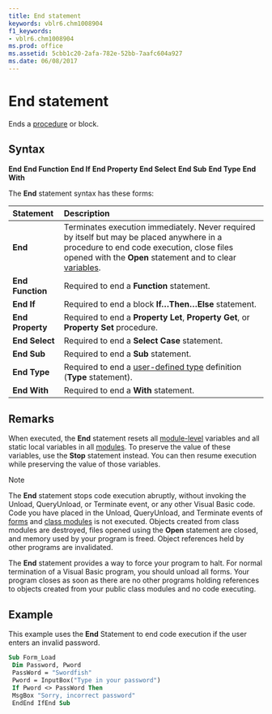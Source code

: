 ```yaml
---
title: End statement
keywords: vblr6.chm1008904
f1_keywords:
- vblr6.chm1008904
ms.prod: office
ms.assetid: 5cbb1c20-2afa-782e-52bb-7aafc604a927
ms.date: 06/08/2017
---
```



# End statement

Ends a [procedure](../../Glossary/vbe-glossary.md#procedure) or block.

## Syntax

**End**
**End Function**
**End If**
**End Property**
**End Select**
**End Sub**
**End Type**
**End With**

The **End** statement syntax has these forms:


|**Statement**|**Description**|
|:-----|:-----|
|**End**|Terminates execution immediately. Never required by itself but may be placed anywhere in a procedure to end code execution, close files opened with the **Open** statement and to clear [variables](../../Glossary/vbe-glossary.md#variable).|
|**End Function**|Required to end a **Function** statement.|
|**End If**|Required to end a block **If…Then…Else** statement.|
|**End Property**|Required to end a **Property Let**, **Property Get**, or **Property Set** procedure.|
|**End Select**|Required to end a **Select Case** statement.|
|**End Sub**|Required to end a **Sub** statement.|
|**End Type**|Required to end a [user-defined type](../../Glossary/vbe-glossary.md#user-defined-type) definition (**Type** statement).|
|**End With**|Required to end a  **With** statement.|

## Remarks

When executed, the **End** statement resets all [module-level](../../Glossary/vbe-glossary.md#module-level) variables and all static local variables in all [modules](../../Glossary/vbe-glossary.md#module). To preserve the value of these variables, use the **Stop** statement instead. You can then resume execution while preserving the value of those variables.

> [!NOTE] 
> The **End** statement stops code execution abruptly, without invoking the Unload, QueryUnload, or Terminate event, or any other Visual Basic code. Code you have placed in the Unload, QueryUnload, and Terminate events of [forms](../../Glossary/vbe-glossary.md#form) and [class modules](../../Glossary/vbe-glossary.md#class-module) is not executed. Objects created from class modules are destroyed, files opened using the **Open** statement are closed, and memory used by your program is freed. Object references held by other programs are invalidated.

The  **End** statement provides a way to force your program to halt. For normal termination of a Visual Basic program, you should unload all forms. Your program closes as soon as there are no other programs holding references to objects created from your public class modules and no code executing.

## Example

This example uses the **End** Statement to end code execution if the user enters an invalid password.


```vb
Sub Form_Load 
 Dim Password, Pword 
 PassWord = "Swordfish" 
 Pword = InputBox("Type in your password") 
 If Pword <> PassWord Then 
 MsgBox "Sorry, incorrect password" 
 EndEnd IfEnd Sub
```


